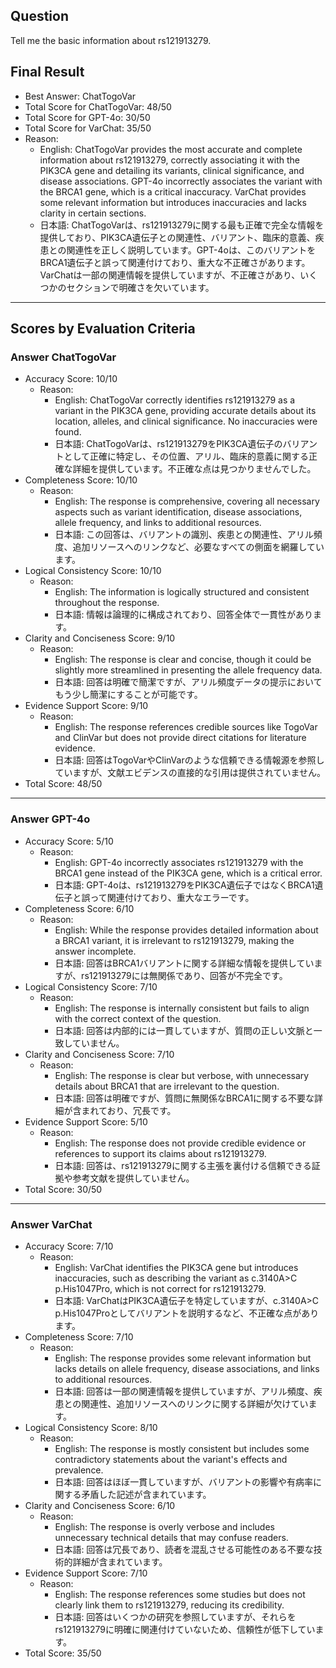 ## Question

Tell me the basic information about rs121913279.

## Final Result

- Best Answer: ChatTogoVar
- Total Score for ChatTogoVar: 48/50
- Total Score for GPT-4o: 30/50
- Total Score for VarChat: 35/50
- Reason:
  - English: ChatTogoVar provides the most accurate and complete information about rs121913279, correctly associating it with the PIK3CA gene and detailing its variants, clinical significance, and disease associations. GPT-4o incorrectly associates the variant with the BRCA1 gene, which is a critical inaccuracy. VarChat provides some relevant information but introduces inaccuracies and lacks clarity in certain sections.
  - 日本語: ChatTogoVarは、rs121913279に関する最も正確で完全な情報を提供しており、PIK3CA遺伝子との関連性、バリアント、臨床的意義、疾患との関連性を正しく説明しています。GPT-4oは、このバリアントをBRCA1遺伝子と誤って関連付けており、重大な不正確さがあります。VarChatは一部の関連情報を提供していますが、不正確さがあり、いくつかのセクションで明確さを欠いています。

---

## Scores by Evaluation Criteria

### Answer ChatTogoVar
- Accuracy Score: 10/10
  - Reason: 
    - English: ChatTogoVar correctly identifies rs121913279 as a variant in the PIK3CA gene, providing accurate details about its location, alleles, and clinical significance. No inaccuracies were found.
    - 日本語: ChatTogoVarは、rs121913279をPIK3CA遺伝子のバリアントとして正確に特定し、その位置、アリル、臨床的意義に関する正確な詳細を提供しています。不正確な点は見つかりませんでした。
- Completeness Score: 10/10
  - Reason: 
    - English: The response is comprehensive, covering all necessary aspects such as variant identification, disease associations, allele frequency, and links to additional resources.
    - 日本語: この回答は、バリアントの識別、疾患との関連性、アリル頻度、追加リソースへのリンクなど、必要なすべての側面を網羅しています。
- Logical Consistency Score: 10/10
  - Reason: 
    - English: The information is logically structured and consistent throughout the response.
    - 日本語: 情報は論理的に構成されており、回答全体で一貫性があります。
- Clarity and Conciseness Score: 9/10
  - Reason: 
    - English: The response is clear and concise, though it could be slightly more streamlined in presenting the allele frequency data.
    - 日本語: 回答は明確で簡潔ですが、アリル頻度データの提示においてもう少し簡潔にすることが可能です。
- Evidence Support Score: 9/10
  - Reason: 
    - English: The response references credible sources like TogoVar and ClinVar but does not provide direct citations for literature evidence.
    - 日本語: 回答はTogoVarやClinVarのような信頼できる情報源を参照していますが、文献エビデンスの直接的な引用は提供されていません。
- Total Score: 48/50

---

### Answer GPT-4o
- Accuracy Score: 5/10
  - Reason: 
    - English: GPT-4o incorrectly associates rs121913279 with the BRCA1 gene instead of the PIK3CA gene, which is a critical error.
    - 日本語: GPT-4oは、rs121913279をPIK3CA遺伝子ではなくBRCA1遺伝子と誤って関連付けており、重大なエラーです。
- Completeness Score: 6/10
  - Reason: 
    - English: While the response provides detailed information about a BRCA1 variant, it is irrelevant to rs121913279, making the answer incomplete.
    - 日本語: 回答はBRCA1バリアントに関する詳細な情報を提供していますが、rs121913279には無関係であり、回答が不完全です。
- Logical Consistency Score: 7/10
  - Reason: 
    - English: The response is internally consistent but fails to align with the correct context of the question.
    - 日本語: 回答は内部的には一貫していますが、質問の正しい文脈と一致していません。
- Clarity and Conciseness Score: 7/10
  - Reason: 
    - English: The response is clear but verbose, with unnecessary details about BRCA1 that are irrelevant to the question.
    - 日本語: 回答は明確ですが、質問に無関係なBRCA1に関する不要な詳細が含まれており、冗長です。
- Evidence Support Score: 5/10
  - Reason: 
    - English: The response does not provide credible evidence or references to support its claims about rs121913279.
    - 日本語: 回答は、rs121913279に関する主張を裏付ける信頼できる証拠や参考文献を提供していません。
- Total Score: 30/50

---

### Answer VarChat
- Accuracy Score: 7/10
  - Reason: 
    - English: VarChat identifies the PIK3CA gene but introduces inaccuracies, such as describing the variant as c.3140A>C p.His1047Pro, which is not correct for rs121913279.
    - 日本語: VarChatはPIK3CA遺伝子を特定していますが、c.3140A>C p.His1047Proとしてバリアントを説明するなど、不正確な点があります。
- Completeness Score: 7/10
  - Reason: 
    - English: The response provides some relevant information but lacks details on allele frequency, disease associations, and links to additional resources.
    - 日本語: 回答は一部の関連情報を提供していますが、アリル頻度、疾患との関連性、追加リソースへのリンクに関する詳細が欠けています。
- Logical Consistency Score: 8/10
  - Reason: 
    - English: The response is mostly consistent but includes some contradictory statements about the variant's effects and prevalence.
    - 日本語: 回答はほぼ一貫していますが、バリアントの影響や有病率に関する矛盾した記述が含まれています。
- Clarity and Conciseness Score: 6/10
  - Reason: 
    - English: The response is overly verbose and includes unnecessary technical details that may confuse readers.
    - 日本語: 回答は冗長であり、読者を混乱させる可能性のある不要な技術的詳細が含まれています。
- Evidence Support Score: 7/10
  - Reason: 
    - English: The response references some studies but does not clearly link them to rs121913279, reducing its credibility.
    - 日本語: 回答はいくつかの研究を参照していますが、それらをrs121913279に明確に関連付けていないため、信頼性が低下しています。
- Total Score: 35/50